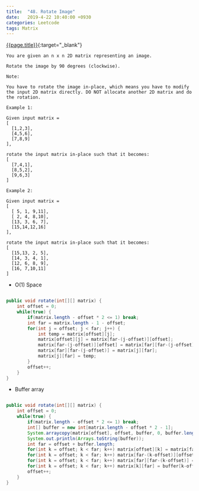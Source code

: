 ```yaml
---
title:  "48. Rotate Image"
date:   2019-4-22 10:40:00 +0930
categories: Leetcode
tags: Matrix
---
```


[{{page.title}}](https://leetcode.com/problems/rotate-image/){:target="_blank"}

    You are given an n x n 2D matrix representing an image.

    Rotate the image by 90 degrees (clockwise).

    Note:

    You have to rotate the image in-place, which means you have to modify the input 2D matrix directly. DO NOT allocate another 2D matrix and do the rotation.

    Example 1:

    Given input matrix =
    [
      [1,2,3],
      [4,5,6],
      [7,8,9]
    ],

    rotate the input matrix in-place such that it becomes:
    [
      [7,4,1],
      [8,5,2],
      [9,6,3]
    ]

    Example 2:

    Given input matrix =
    [
      [ 5, 1, 9,11],
      [ 2, 4, 8,10],
      [13, 3, 6, 7],
      [15,14,12,16]
    ],

    rotate the input matrix in-place such that it becomes:
    [
      [15,13, 2, 5],
      [14, 3, 4, 1],
      [12, 6, 8, 9],
      [16, 7,10,11]
    ]


* O(1) Space

```java

public void rotate(int[][] matrix) {
    int offset = 0;
    while(true) {
        if(matrix.length - offset * 2 <= 1) break;
        int far = matrix.length - 1 - offset;
        for(int j = offset; j < far; j++) {
            int temp = matrix[offset][j];
            matrix[offset][j] = matrix[far-(j-offset)][offset];
            matrix[far-(j-offset)][offset] = matrix[far][far-(j-offset)];
            matrix[far][far-(j-offset)] = matrix[j][far];
            matrix[j][far] = temp;
        }
        offset++;
    }
}
```


* Buffer array

```java

public void rotate(int[][] matrix) {
    int offset = 0;
    while(true) {
        if(matrix.length - offset * 2 <= 1) break;
        int[] buffer = new int[matrix.length - offset * 2 - 1];
        System.arraycopy(matrix[offset], offset, buffer, 0, buffer.length);
        System.out.println(Arrays.toString(buffer));
        int far = offset + buffer.length;
        for(int k = offset; k < far; k++) matrix[offset][k] = matrix[far-(k-offset)][offset];
        for(int k = offset; k < far; k++) matrix[far-(k-offset)][offset] = matrix[far][far-(k-offset)];
        for(int k = offset; k < far; k++) matrix[far][far-(k-offset)] = matrix[k][far];
        for(int k = offset; k < far; k++) matrix[k][far] = buffer[k-offset];
        offset++;
    }
}
```
